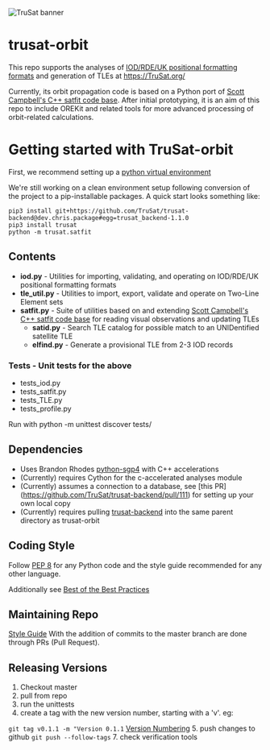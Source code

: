 ![TruSat banner](https://trusat-assets.s3.amazonaws.com/readme-banner.jpg)

# trusat-orbit

This repo supports the analyses of [IOD/RDE/UK positional formatting formats](http://www.satobs.org/position/posn_formats.html) and generation of TLEs at https://TruSat.org/

Currently, its orbit propagation code is based on a Python port of [Scott Campbell's C++ satfit code base]( https://github.com/interplanetarychris/scottcampbell-satfit). After initial prototyping, it is an aim of this repo to include OREKit and related tools for more advanced processing of orbit-related calculations.

# Getting started with TruSat-orbit
First, we recommend setting up a [python virtual environment](https://realpython.com/python-virtual-environments-a-primer/)

We're still working on a clean environment setup following conversion of the project to a pip-installable packages.
A quick start looks something like:
```
pip3 install git+https://github.com/TruSat/trusat-backend@dev.chris.package#egg=trusat_backend-1.1.0
pip3 install trusat
python -m trusat.satfit
```

## Contents

* **iod.py** - Utilities for importing, validating, and operating on IOD/RDE/UK positional formatting formats 
* **tle_util.py** - Utilities to import, export, validate and operate on Two-Line Element sets
* **satfit.py** - Suite of utilities based on and extending [Scott Campbell's C++ satfit code base]( https://github.com/interplanetarychris/scottcampbell-satfit) for reading visual observations and updating TLEs
  * **satid.py** - Search TLE catalog for possible match to an UNIDentified satellite TLE
  * **elfind.py** - Generate a provisional TLE from 2-3 IOD records

### Tests - Unit tests for the above
* tests_iod.py 
* tests_satfit.py
* tests_TLE.py
* tests_profile.py

Run with python -m unittest discover tests/

## Dependencies
* Uses Brandon Rhodes [python-sgp4](https://github.com/brandon-rhodes/python-sgp4) with C++ accelerations
* (Currently) requires Cython for the c-accelerated analyses module
* (Currently) assumes a connection to a database, see [this PR] (https://github.com/TruSat/trusat-backend/pull/111) for setting up your own local copy
* (Currently) requires pulling [trusat-backend](https://github.com/TruSat/trusat-backend) into the same parent directory as trusat-orbit

## Coding Style
Follow [PEP 8](https://www.python.org/dev/peps/pep-0008/) for any Python code and the style guide recommended for any other language.

Additionally see [Best of the Best Practices](https://gist.github.com/sloria/7001839)

## Maintaining Repo
[Style Guide](https://github.com/agis/git-style-guide)
With the addition of commits to the master branch are done through PRs (Pull Request).

## Releasing Versions
1. Checkout master
2. pull from repo
3. run the unittests
4. create a tag with the new version number, starting with a 'v'. eg:

```git tag v0.1.1 -m "Version 0.1.1```
[Version Numbering](semver.org)
5. push changes to github `git push --follow-tags`
7. check verification tools
